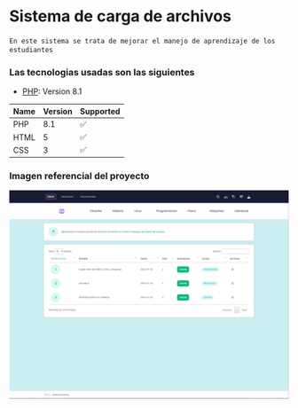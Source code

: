 # Sistema de carga de archivos

    En este sistema se trata de mejorar el manejo de aprendizaje de los estudiantes

### Las tecnologias usadas son las siguientes 

* [PHP](https://www.php.net/): Version 8.1

| Name | Version | Supported          |
| ---- | ------- | ------------------ |
| PHP  |   8.1   | :white_check_mark: |
| HTML  |   5   | :white_check_mark: |
| CSS  |   3   | :white_check_mark: |

### Imagen referencial del proyecto

![Imgen del proyecto](assets/media/demos/muestra.png)